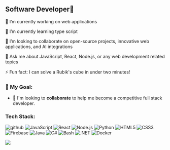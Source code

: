## Software Developer👋


 🔭 I’m currently working on web applications
 
 🌱 I’m currently learning type script
 
👯 I’m looking to collaborate on open-source projects, innovative web applications, and AI integrations

💬 Ask me about JavaScript, React, Node.js, or any web development related topics
 
⚡ Fun fact: I can solve a Rubik's cube in under two minutes!

### 🌟 My Goal:
- 🚀 I'm looking to **collaborate** to help me become a competitive full stack developer.

### Tech Stack:

![github](https://img.shields.io/badge/GitHub-000000?style=for-the-badge&logo=GitHub&logoColor=white) ![JavaScript](https://img.shields.io/badge/JavaScript-323330?style=for-the-badge&logo=javascript&logoColor=F7DF1E) ![React](https://img.shields.io/badge/React-20232A?style=for-the-badge&logo=react&logoColor=61DAFB) ![Node.js](https://img.shields.io/badge/Node.js-43853D?style=for-the-badge&logo=node-dot-js&logoColor=white) ![Python](https://img.shields.io/badge/Python-14354C?style=for-the-badge&logo=python&logoColor=white) ![HTML5](https://img.shields.io/badge/HTML5-E34F26?style=for-the-badge&logo=html5&logoColor=white) ![CSS3](https://img.shields.io/badge/CSS3-1572B6?style=for-the-badge&logo=css3&logoColor=white) ![Firebase](https://img.shields.io/badge/Firebase-FFCA28?style=for-the-badge&logo=firebase&logoColor=white) ![Java](https://img.shields.io/badge/Java-ED8B00?style=for-the-badge&logo=java&logoColor=white) ![C#](https://img.shields.io/badge/C%23-239120?style=for-the-badge&logo=c-sharp&logoColor=white) ![Bash](https://img.shields.io/badge/GNU%20Bash-4EAA25?style=for-the-badge&logo=GNU%20Bash&logoColor=white) ![.NET](https://img.shields.io/badge/.NET-512BD4?style=for-the-badge&logo=dotnet&logoColor=white) ![Docker](https://img.shields.io/badge/Docker-2496ED?style=for-the-badge&logo=docker&logoColor=white)






 



 



<a href="https://visitcount.itsvg.in">
  <img src="https://visitcount.itsvg.in/api?id=Jesse25-t&label=Profile%20Views&color=3&icon=9&pretty=false" />
</a>

